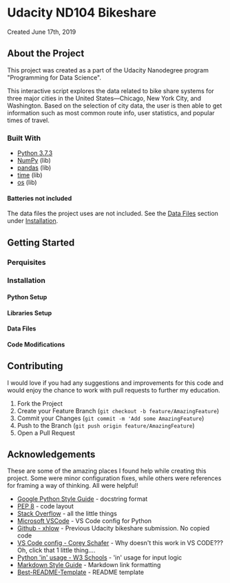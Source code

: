
# Udacity ND104 Bikeshare

Created June 17th, 2019

## About the Project

This project was created as a part of the Udacity Nanodegree program "Programming for Data Science".

This interactive script explores the data related to bike share systems for three major cities in the United States—Chicago, New York City, and Washington. Based on the selection of city data, the user is then able to get information such as most common route info, user statistics, and popular times of travel.

### Built With

* [Python 3.7.3][python]
* [NumPy][numpy] (lib)
* [pandas][pandas] (lib) 
* [time][time] (lib)
* [os][os] (lib)

[python]: https://www.python.org/
[numpy]: https://www.numpy.org/
[pandas]: https://pandas.pydata.org/
[time]: https://docs.python.org/3/library/time.html 
[os]: https://docs.python.org/3/library/os.html

#### Batteries not included

The data files the project uses are not included. See the [Data Files](#data-files) section under [Installation](#installation).

## Getting Started

### Perquisites

### Installation

#### Python Setup

#### Libraries Setup

#### Data Files

#### Code Modifications

## Contributing

I would love if you had any suggestions and improvements for this code and would enjoy the chance to work with pull requests to further my education.

1. Fork the Project
2. Create your Feature Branch (`git checkout -b feature/AmazingFeature`)
3. Commit your Changes (`git commit -m 'Add some AmazingFeature`)
4. Push to the Branch (`git push origin feature/AmazingFeature`)
5. Open a Pull Request

## Acknowledgements

These are some of the amazing places I found help while creating this project. Some were minor configuration fixes, while others were references for framing a way of thinking. All were helpful!

* [Google Python Style Guide][google-sg] - docstring format
* [PEP 8][pep8] - code layout
* [Stack Overflow][stackoverflow] - all the little things
* [Microsoft VSCode][vscode] - VS Code config for Python
* [Github - xhlow][github01] - Previous Udacity bikeshare submission. No copied code
* [VS Code config - Corey Schafer][yt_coreys] - Why doesn't this work in VS CODE??? Oh, click that 1 little thing....
* [Python 'in' usage - W3 Schools][w3schools] - 'in' usage for input logic
* [Markdown Style Guide][msg] - Markdown link formatting
* [Best-README-Template][brmt] - README template

[google-sg]: http://google.github.io/styleguide/pyguide.html
[pep8]: https://www.python.org/dev/peps/pep-0008/
[stackoverflow]: https://stackoverflow.com/
[vscode]: http://code.visualstudio.com
[github01]: https://github.com/xhlow/udacity-bikeshare-project/blob/master/bikeshare.py
[yt_coreys]: https://www.youtube.com/watch?v=-nh9rCzPJ20
[w3schools]: https://www.w3schools.com/python/ref_keyword_in.asp
[msg]: https://arcticicestudio.github.io/styleguide-markdown/rules/links.html#prefer-reference-links
[brmt]: https://github.com/othneildrew/Best-README-Template